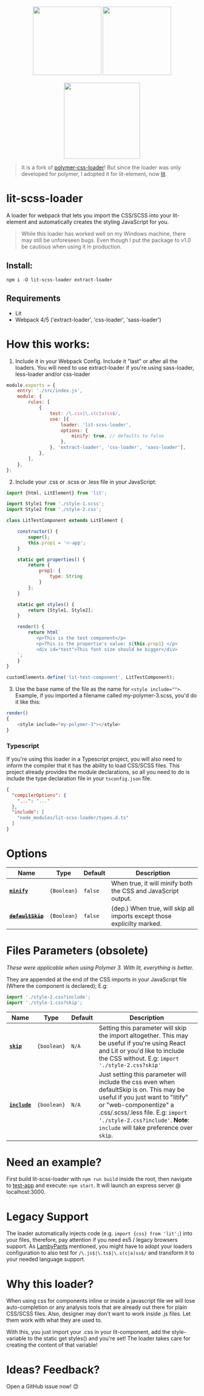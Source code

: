 <div align="center">
  <img width="180" height="180" vspace="20"
    src="https://www.polymer-project.org/images/logos/p-logo.png">
  <img width="180" height="180" vspace="20"
    src="https://cdn.worldvectorlogo.com/logos/css-3.svg">
  <a href="https://github.com/webpack/webpack">
    <img width="200" height="200"
      src="https://webpack.js.org/assets/icon-square-big.svg">
  </a>
</div>

<blockquote>
It is a fork of <a href="https://github.com/superjose/polymer-css-loader">polymer-css-loader</a>! But since the loader was only developed for polymer, I adopted it for lit-element, now <a href="https://lit.dev/">lit</a>.
</blockquote>

# lit-scss-loader

A loader for webpack that lets you import the CSS/SCSS into your lit-element and automatically creates the styling
JavaScript for you.

<blockquote>
While this loader has worked well on my Windows machine, there may still be unforeseen bugs. Even though I put the package to v1.0 be cautious when using it in production.
</blockquote>

## Install:

```
npm i -D lit-scss-loader extract-loader
```

## Requirements

* Lit
* Webpack 4/5 ('extract-loader', 'css-loader', 'sass-loader')

# How this works:

1. Include it in your Webpack Config. Include it "last" or after all the loaders. You will need to use extract-loader if
   you're using sass-loader, less-loader and/or css-loader

```javascript
module.exports = {
    entry: './src/index.js',
    module: {
        rules: [
            {
                test: /\.css|\.s(c|a)ss$/,
                use: [{
                    loader: 'lit-scss-loader',
                    options: {
                        minify: true, // defaults to false
                    },
                }, 'extract-loader', 'css-loader', 'sass-loader'],
            },
        ],
    },
};
```

2. Include your .css or .scss or .less file in your JavaScript:

```javascript
import {html, LitElement} from 'lit';

import Style1 from './style-1.scss';
import Style2 from './style-2.css';

class LitTestComponent extends LitElement {

    constructor() {
        super();
        this.prop1 = '🔥-app';
    }

    static get properties() {
        return {
            prop1: {
                type: String
            }
        };
    }

    static get styles() {
        return [Style1, Style2];
    }

    render() {
        return html`
           <p>This is the test component</p>
           <p>This is the propertie's value: ${this.prop1} </p>
           <div id="test">This font size should be bigger</div>
    `;
    }
}

customElements.define('lit-test-component', LitTestComponent);
```

3. Use the base name of the file as the name for `<style include="">`. Example, if you imported a filename called
   my-polymer-3.scss, you'd do it like this:

```javascript
render()
{
    <style include="my-polymer-3"></style>
}
```

### Typescript

If you're using this loader in a Typescript project, you will also need to inform the compiler that it has the ability
to load CSS/SCSS files. This project already provides the module declarations, so all you need to do is include the type
declaration file in your `tsconfig.json` file.

```json
{
  "compilerOptions": {
    "...": "..."
  },
  "include": [
    "node_modules/lit-scss-loader/types.d.ts"
  ]
}
```

# Options

| Name | Type | Default | Description |
|------|------|---------|-------------|
|**[`minify`](#minify)**|`{Boolean}`|`false`|When true, it will minify both the CSS and JavaScript output.
|~~**[`defaultSkip`](#minify)**~~|`{Boolean}`|`false`| (dep.) When true, will skip all imports except those explicilty marked.

# Files Parameters (obsolete)
_These were applicable when using Polymer 3. With lit, everything is better._

They are appended at the end of the CSS imports in your JavaScript file (Where the component is declared); E.g:

```javascript
import './style-2.css?include';
import './style-1.css?skip';
```

| Name | Type | Default | Description |
|------|------|---------|-------------|
|**[`skip`](#minify)**| `{boolean}`| `N/A` |Setting this parameter will skip the import altogether. This may be useful if you're using React and Lit or you'd like to include the CSS without. E.g: `import './style-2.css?skip'` |
|**[`include`](#minify)** | `{boolean}` | `N/A` | Just setting this parameter will include the css even when defaultSkip is on. This may be useful if you just want to "litify" or "web-componentize" a .css/.scss/.less file. E.g:  `import './style-2.css?include'`. **Note**: `include` will take preference over `skip`. |

# Need an example?

First build lit-scss-loader with `npm run build` inside the root, then navigate to [test-app](./test-app) and execute: `npm start`. It will
launch an express server @ localhost:3000.

# Legacy Support

The loader automatically injects code (e.g. `import {css} from 'lit';`) into your files, therefore, pay attention if you
need es5 / legacy browsers support. As [LambyPants](https://github.com/drdreo/lit-scss-loader/issues/3) mentioned, you
might have to adopt your loaders configuration to also test for ```/\.js$|\.ts$|\.s(c|a)ss$/``` and transform it to your
needed language support.

# Why this loader?

When using css for components inline or inside a javascript file we will lose auto-completion or any analysis tools
that are already out there for plain CSS/SCSS files. Also, designer may don't want to work inside .js files. Let them
work with what they are used to.

With this, you just import your .css in your lit-component, add the style-variable to the static get styles() and you're
set! The loader takes care for creating the content of that variable!

# Ideas? Feedback?

Open a GitHub issue now! 😊
